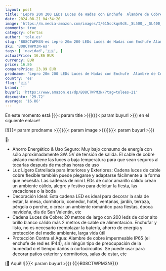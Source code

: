 ```yaml
---
layout: post
title: 'Lepro 20m 200 LEDs Luces de Hadas con Enchufe  Alambre de Cobre Impermeable IP65  Guirnalda de Luces LED Blanco Cálido  Luces de Cadena Decoración de Fiestas  Balcón  Casa  Arbol de Navidad  Jardín'
date: 2024-08-21 04:34:20
image: 'https://m.media-amazon.com/images/I/615sckqn0dS._SL500_._SL400_.jpg'
comments: true
category: ofertas
author: 'tole.es'
slug: 'B08CTWPM3N-es Lepro 20m 200 LEDs Luces de Hadas con Enchufe Alambre de...'
sku: 'B08CTWPM3N-es'
tags: [ 'navidad','🇪🇸', ]
actualPrice: 16.86 EUR
currency: EUR
price: 16.86
comparePrice: 23.99 EUR
prodname: 'Lepro 20m 200 LEDs Luces de Hadas con Enchufe  Alambre de Cobre Impermeable IP65  Guirnalda de Luces LED Blanco Cálido  Luces de Cadena Decoración de Fiestas  Balcón  Casa  Arbol de Navidad  Jardín'
country: 'es'
flag: '🇪🇸'
brand: ''
buyurl: 'https://www.amazon.es/dp/B08CTWPM3N/?tag=tolees-21'
descuento: '29.72'
average: '16.86'
---
```


En este momento está [{{< param title >}}]({{< param buyurl >}}) en el siguiente enlace!

[![{{< param prodname >}}]({{< param image >}})]({{< param buyurl >}})

🔎:

- Ahorro Energético & Uso Seguro: Muy bajo consumo de energía con sólo aproximadamente 3W. 5V de tensión de salida. El cable de cobre aislado mantiene las luces a baja temperatura para que sean seguros al tocarlas después de muchas horas de uso
- Luz Ligero Estrellada para Interiores y Exteriores: Cadena luces de cable cobre flexible también puede plegarse y adaptarse fácilmente a la forma que necesita. Las cadenas de mini LEDs de color amarillo cálido crean un ambiente cálido, alegre y festivo para deleitar la fiesta, las vacaciones o la boda
- Decoración Ideal: Esta cadena LED es ideal para decorar la sala de estar, la mesa, dormitorio, comedor, hotel, ventanas, jardín, terraza, pérgola o porche, o crear un ambiente romántico para fiestas, época navideña, día de San Valentín, etc
- Cadena Luces de Cobre: 20 metros de largo con 200 leds de color alto brillo blanco cálido más 2 metros de cable de alimentación. Enchufar y listo, no es necesario reemplazar la batería, ahorro de energía y protección del medio ambiente, larga vida útil
- Protección Contra el Agua: Alambre de cobre impermeable IP65 (el enchufe de red es IP44), sin ningún tipo de preocupación de la humedad o el tiempo daños o cortocircuitos. Se puede usar para decorar patios exterior y dormitorios, salas de estar, etc

[🛒 Aquí!!!]({{< param buyurl >}})
{{<world>}}B08CTWPM3N{{</world>}}
